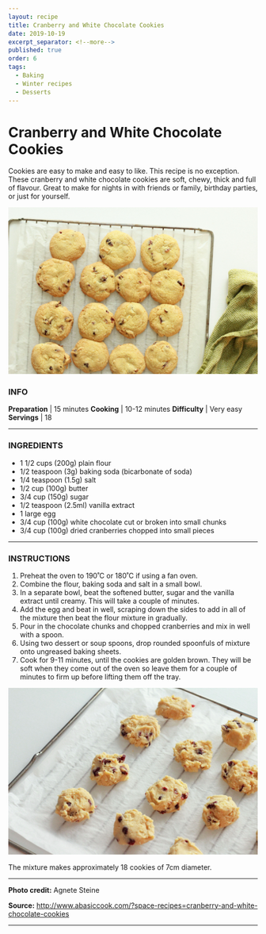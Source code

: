 ```yaml
---
layout: recipe
title: Cranberry and White Chocolate Cookies
date: 2019-10-19
excerpt_separator: <!--more-->
published: true
order: 6
tags:
  - Baking
  - Winter recipes
  - Desserts
---
```


# Cranberry and White Chocolate Cookies

Cookies are easy to make and easy to like. This recipe is no exception. These cranberry and white chocolate cookies are soft, chewy, thick and full of flavour. Great to make for nights in with friends or family, birthday parties, or just for yourself.

<!--more-->

[![Cranberry Cookies](/_uploads/IMG_0186_1copy.jpg)](/_uploads/IMG_0186_1copy.jpg)


### INFO

**Preparation** | 15 minutes
**Cooking**     | 10-12 minutes
**Difficulty**       | Very easy
**Servings**         | 18

<hr>

### INGREDIENTS

- 1 1/2 cups (200g) plain flour
- 1/2 teaspoon (3g) baking soda (bicarbonate of soda)
- 1/4 teaspoon (1.5g) salt
- 1/2 cup (100g) butter
- 3/4 cup (150g) sugar
- 1/2 teaspoon (2.5ml) vanilla extract
- 1 large egg
- 3/4 cup (100g) white chocolate cut or broken into small chunks
- 3/4 cup (100g) dried cranberries chopped into small pieces

<hr>

### INSTRUCTIONS

1.	Preheat the oven to 190˚C or 180˚C if using a fan oven.
2.	Combine the flour, baking soda and salt in a small bowl.
3.	In a separate bowl, beat the softened butter, sugar and the vanilla extract until creamy.  This will take a couple of minutes.
4.	Add the egg and beat in well, scraping down the sides to add in all of the mixture then beat the flour mixture in gradually.
5.	Pour in the chocolate chunks and chopped cranberries and mix in well with a spoon.
6.	Using two dessert or soup spoons, drop rounded spoonfuls of mixture onto ungreased baking sheets.
7.	Cook for 9-11 minutes, until the cookies are golden brown.  They will be soft when they come out of the oven so leave them for a couple of minutes to firm up before lifting them off the tray.

[![Cranberry Cookies](/_uploads/IMG_0168_1copy.jpg)](/_uploads/IMG_0168_1copy.jpg)


The mixture makes approximately 18 cookies of 7cm diameter.

<hr>

**Photo credit:** Agnete Steine

**Source:** http://www.abasiccook.com/?space-recipes=cranberry-and-white-chocolate-cookies

<hr>
